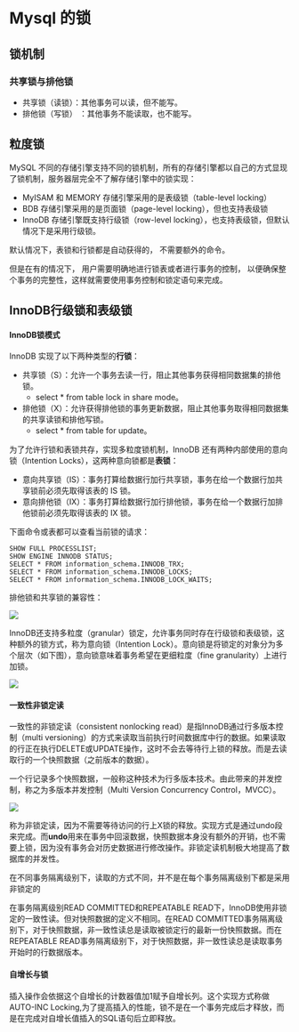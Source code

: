 # Mysql 的锁

## 锁机制

### 共享锁与排他锁

- 共享锁（读锁）：其他事务可以读，但不能写。
- 排他锁（写锁） ：其他事务不能读取，也不能写。

## 粒度锁

MySQL 不同的存储引擎支持不同的锁机制，所有的存储引擎都以自己的方式显现了锁机制，服务器层完全不了解存储引擎中的锁实现：

- MyISAM 和 MEMORY 存储引擎采用的是表级锁（table-level locking）
- BDB 存储引擎采用的是页面锁（page-level locking），但也支持表级锁
- InnoDB 存储引擎既支持行级锁（row-level locking），也支持表级锁，但默认情况下是采用行级锁。

默认情况下，表锁和行锁都是自动获得的， 不需要额外的命令。

但是在有的情况下， 用户需要明确地进行锁表或者进行事务的控制， 以便确保整个事务的完整性，这样就需要使用事务控制和锁定语句来完成。

## InnoDB行级锁和表级锁

#### InnoDB锁模式

InnoDB 实现了以下两种类型的**行锁**：

- 共享锁（S）：允许一个事务去读一行，阻止其他事务获得相同数据集的排他锁。
  - select * from table lock in share mode。
- 排他锁（X）：允许获得排他锁的事务更新数据，阻止其他事务取得相同数据集的共享读锁和排他写锁。
  - select * from table for update。

为了允许行锁和表锁共存，实现多粒度锁机制，InnoDB 还有两种内部使用的意向锁（Intention Locks），这两种意向锁都是**表锁**：

- 意向共享锁（IS）：事务打算给数据行加行共享锁，事务在给一个数据行加共享锁前必须先取得该表的 IS 锁。
- 意向排他锁（IX）：事务打算给数据行加行排他锁，事务在给一个数据行加排他锁前必须先取得该表的 IX 锁。

下面命令或表都可以查看当前锁的请求：

```mysql
SHOW FULL PROCESSLIST;
SHOW ENGINE INNODB STATUS;
SELECT * FROM information_schema.INNODB_TRX;
SELECT * FROM information_schema.INNODB_LOCKS;
SELECT * FROM information_schema.INNODB_LOCK_WAITS;
```



排他锁和共享锁的兼容性：

![](https://pic3.zhimg.com/80/v2-1ded734c93e82d2bb758db003a39d64e_720w.jpg)

InnoDB还支持多粒度（granular）锁定，允许事务同时存在行级锁和表级锁，这种额外的锁方式，称为意向锁（Intention Lock）。意向锁是将锁定的对象分为多个层次（如下图），意向锁意味着事务希望在更细粒度（fine granularity）上进行加锁。

![](https://pic2.zhimg.com/80/v2-3658fa83cd78b7c09d6b060f288fa115_720w.jpg)

#### 一致性非锁定读

一致性的非锁定读（consistent nonlocking read）是指InnoDB通过行多版本控制（multi versioning）的方式来读取当前执行时间数据库中行的数据。如果读取的行正在执行DELETE或UPDATE操作，这时不会去等待行上锁的释放。而是去读取行的一个快照数据（之前版本的数据）。

一个行记录多个快照数据，一般称这种技术为行多版本技术。由此带来的并发控制，称之为多版本并发控制（Multi Version Concurrency Control，MVCC）。

![](https://pic2.zhimg.com/80/v2-5b56e37c782e9f9a17cd867f2442c605_720w.jpg)

称为非锁定读，因为不需要等待访问的行上X锁的释放。实现方式是通过undo段来完成。而**undo**用来在事务中回滚数据，快照数据本身没有额外的开销，也不需要上锁，因为没有事务会对历史数据进行修改操作。非锁定读机制极大地提高了数据库的并发性。

在不同事务隔离级别下，读取的方式不同，并不是在每个事务隔离级别下都是采用非锁定的

在事务隔离级别READ COMMITTED和REPEATABLE READ下，InnoDB使用非锁定的一致性读。但对快照数据的定义不相同。在READ COMMITTED事务隔离级别下，对于快照数据，非一致性读总是读取被锁定行的最新一份快照数据。而在REPEATABLE READ事务隔离级别下，对于快照数据，非一致性读总是读取事务开始时的行数据版本。

#### 自增长与锁

插入操作会依据这个自增长的计数器值加1赋予自增长列。这个实现方式称做AUTO-INC Locking,为了提高插入的性能，锁不是在一个事务完成后才释放，而是在完成对自增长值插入的SQL语句后立即释放。
